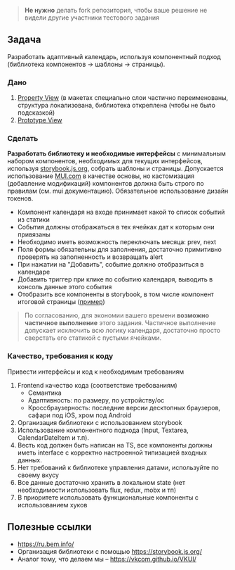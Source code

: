 > **Не нужно** делать fork репозитория, чтобы ваше решение не видели другие участники тестового задания

## Задача
Разработать адаптивный календарь, используя компонентный подход (библиотека компонентов → шаблоны → страницы).
### Дано
1. [Property View](https://www.figma.com/file/dhgGODyhLe2tJtfj6yTtaw/Test-Task-%E2%80%93-Frontend-Dev-v.3-(calendar)?node-id=3320%3A19713) (в макетах специально слои частично переименованы, структура локализована, библиотека откреплена (чтобы не было подсказкой)
1. [Prototype View](https://www.figma.com/proto/dhgGODyhLe2tJtfj6yTtaw/Test-Task-%E2%80%93-Frontend-Dev-v.3-(calendar)?page-id=3320%3A19713&node-id=3320%3A37130&viewport=-84%2C404%2C0.28&scaling=min-zoom&starting-point-node-id=3320%3A37130)

### Сделать
**Разработать библиотеку и необходимые интерфейсы** с минимальным набором компонентов, необходимых для текущих интерфейсов, используя [storybook.js.org](https://storybook.js.org/), собрать шаблоны и страницы. Допускается использование [MUI.com](https://mui.com/) в качестве основы, но кастомизация (добавление модификаций) компонентов должна быть строго по правилам (см. mui документацию). Обязательное использование дизайн токенов.
* Компонент календаря на входе принимает какой то список событий из статики
* События должны отображаться в тех ячейках дат к которым они привязаны
* Необходимо иметь возможность переключать месяца: prev, next
* Поля формы обязательны для заполнения, достаточно примитивно проверять на заполненность и возвращать alert
* При нажатии на "Добавить", событие должно отобразиться в календаре
* Добавить триггер при клике по событию календаря, выводить в консоль данные этого события
* Отобразить все компоненты в storybook, в том числе компонент итоговой страницы ([пример](https://github.com/xmm-group/frontend-test-task/blob/master/src/components/ui/TextInput/index.stories.tsx))

> По согласованию, для экономии вашего времени **возможно частичное выполнение** этого задания. Частичное выполнение допускает исключить всю логику календаря, достаточно просто сверстать его статикой с пустыми ячейками.

### Качество, требования к коду
Привести интерфейсы и код к необходимым требованиям
1. Frontend качество кода (соответствие требованиям)
   * Семантика
   * Адаптивность: по размеру, по устройству/ос
   * Кроссбраузерность: последние версии десктопных браузеров, сафари под iOS, хром под Android
2. Организация библиотеки с использованием storybook
3. Использование компонентного подхода (Input, Textarea, CalendarDateItem и т.п).
4. Весть код должен быть написан на TS, все компоненты должны иметь interface с корректно настроенной типизацией входных данных.
5. Нет требований к библиотеке управления датами, используйте по своему вкусу
6. Все данные достаточно хранить в локальном state (нет необходимости использовать flux, redux, mobx и тп)
7. В приоритете использовать функциональные компоненты с использованием хуков

## Полезные ссылки
* https://ru.bem.info/
* Организация библиотеки с помощью https://storybook.js.org/
* Аналог тому, что делаем мы – https://vkcom.github.io/VKUI/
